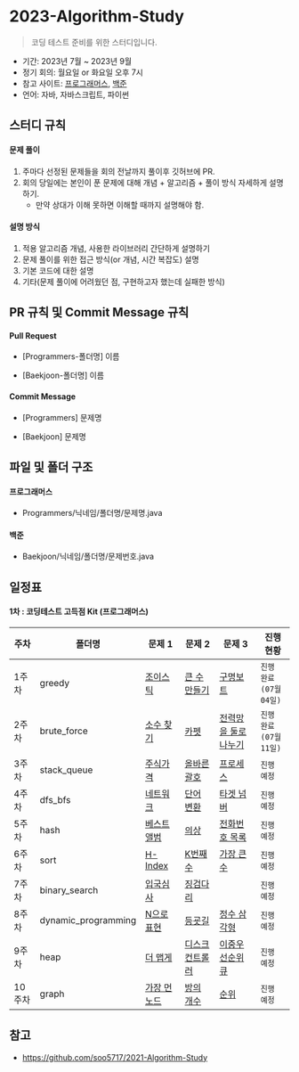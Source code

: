 # 2023-Algorithm-Study

> 코딩 테스트 준비를 위한 스터디입니다. 

- 기간: 2023년 7월 ~ 2023년 9월
- 정기 회의: 월요일 or 화요일 오후 7시
- 참고 사이트: [프로그래머스](https://programmers.co.kr/learn/challenges), [백준](https://www.acmicpc.net/)
- 언어: 자바, 자바스크립트, 파이썬

## 스터디 규칙 

#### 문제 풀이

1. 주마다 선정된 문제들을 회의 전날까지 풀이후 깃허브에 PR.
2. 회의 당일에는 본인이 푼 문제에 대해 개념 + 알고리즘 + 풀이 방식 자세하게 설명하기. 
   - 만약 상대가 이해 못하면 이해할 때까지 설명해야 함.

#### 설명 방식

1. 적용 알고리즘 개념, 사용한 라이브러리 간단하게 설명하기
2. 문제 풀이를 위한 접근 방식(or 개념, 시간 복잡도) 설명
3. 기본 코드에 대한 설명
4. 기타(문제 풀이에 어려웠던 점, 구현하고자 했는데 실패한 방식)

## PR 규칙 및 Commit Message 규칙

#### Pull Request

- [Programmers-폴더명] 이름

- [Baekjoon-폴더명] 이름

#### Commit Message

- [Programmers] 문제명

- [Baekjoon] 문제명

## 파일 및 폴더 구조

#### 프로그래머스

- Programmers/닉네임/폴더명/문제명.java

#### 백준

- Baekjoon/닉네임/폴더명/문제번호.java

## 일정표

#### 1차 : 코딩테스트 고득점 Kit (프로그래머스)

| **주차** | **폴더명**          | **문제 1**                                                   | **문제 2**                                                   | **문제 3**                                                   | **진행 현황** |
| -------- | ------------------- | ------------------------------------------------------------ | ------------------------------------------------------------ | ------------------------------------------------------------ | ------------- |
| 1주차    | greedy              | [조이스틱](https://programmers.co.kr/learn/courses/30/lessons/42860) | [큰 수 만들기](https://programmers.co.kr/learn/courses/30/lessons/42883) |  [구명보트](https://school.programmers.co.kr/learn/courses/30/lessons/42885)  | `진행 완료`<br/>`(07월 04일)`   |
| 2주차    | brute_force         | [소수 찾기](https://programmers.co.kr/learn/courses/30/lessons/42839) | [카펫](https://programmers.co.kr/learn/courses/30/lessons/42842) | [전력망을 둘로 나누기](https://school.programmers.co.kr/learn/courses/30/lessons/86971) | `진행 완료`<br/>`(07월 11일)`   |
| 3주차    | stack_queue         | [주식가격](https://programmers.co.kr/learn/courses/30/lessons/42584) | [올바른 괄호](https://school.programmers.co.kr/learn/courses/30/lessons/12909) | [프로세스](https://school.programmers.co.kr/learn/courses/30/lessons/42587) | `진행 예정`   |
| 4주차    | dfs_bfs             | [네트워크](https://programmers.co.kr/learn/courses/30/lessons/43162) | [단어 변환](https://programmers.co.kr/learn/courses/30/lessons/43163) | [타겟 넘버](https://programmers.co.kr/learn/courses/30/lessons/43165) | `진행 예정`   |
| 5주차    | hash                | [베스트앨범](https://programmers.co.kr/learn/courses/30/lessons/42579) | [의상](https://programmers.co.kr/learn/courses/30/lessons/42578) | [전화번호 목록](https://programmers.co.kr/learn/courses/30/lessons/42577) | `진행 예정`   |
| 6주차    | sort                | [H-Index](https://programmers.co.kr/learn/courses/30/lessons/42747) | [K번째수](https://programmers.co.kr/learn/courses/30/lessons/42748) | [가장 큰 수](https://programmers.co.kr/learn/courses/30/lessons/42746) | `진행 예정`   |
| 7주차    | binary_search       | [입국심사](https://programmers.co.kr/learn/courses/30/lessons/43238) | [징검다리](https://programmers.co.kr/learn/courses/30/lessons/43236) |                                                              | `진행 예정`   |
| 8주차    | dynamic_programming | [N으로 표현](https://programmers.co.kr/learn/courses/30/lessons/42895) | [등굣길](https://programmers.co.kr/learn/courses/30/lessons/42898) | [정수 삼각형](https://programmers.co.kr/learn/courses/30/lessons/43105) | `진행 예정`   |
| 9주차    | heap                | [더 맵게](https://programmers.co.kr/learn/courses/30/lessons/42626) | [디스크 컨트롤러](https://programmers.co.kr/learn/courses/30/lessons/42627) | [이중우선순위큐](https://programmers.co.kr/learn/courses/30/lessons/42628) | `진행 예정`   |
| 10주차   | graph               | [가장 먼 노드](https://programmers.co.kr/learn/courses/30/lessons/49189) | [방의 개수](https://programmers.co.kr/learn/courses/30/lessons/49190) | [순위](https://programmers.co.kr/learn/courses/30/lessons/49191) | `진행 예정`   |

## 참고
- https://github.com/soo5717/2021-Algorithm-Study
